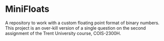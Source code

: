 # MiniFloats
A repository to work with a custom floating point format of binary numbers. This project is an over-kill version of a single question on the second assignment of the Trent University course, COIS-2300H.
